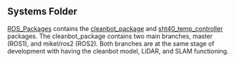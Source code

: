 ## Systems Folder
[ROS_Packages](Systems/ROS_Packages) contains the [cleanbot_package](Systems/ROS_Packages/cleanbot_package) and [sht40_temp_controller](Systems/ROS_Packages/sht40_temp_controller) packages. The cleanbot_package contains two main branches, master (ROS1), and mikel/ros2 (ROS2). Both branches are at the same stage of development with having the cleanbot model, LiDAR, and SLAM functioning.
